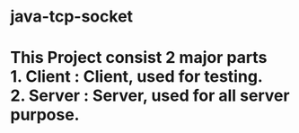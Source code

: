 # java-tcp-socket

This Project consist 2 major parts<br>
<b>1. Client</b> : Client, used for testing. <br>
<b>2. Server</b> : Server, used for all server purpose.<br>
=======================================================
